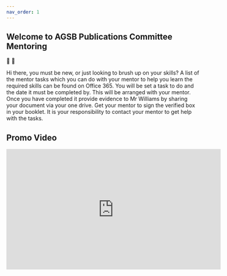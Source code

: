 ```yaml
---
nav_order: 1
---
```

## Welcome to AGSB Publications Committee Mentoring

🚀 🐼

Hi there, you must be new, or just looking to brush up on your skills? A list of the mentor tasks which you can do with your mentor to help you learn the required skills can be found on Office 365. You will be set a task to do and the date it must be completed by. This will be arranged with your mentor. Once you have completed it provide evidence to Mr Williams by sharing your document via your one drive. Get your mentor to sign the verified box in your booklet. It is your responsibility to contact your mentor to get help with the tasks.

## Promo Video

<iframe width="560" height="315" src="https://www.youtube.com/embed/LUHLsUC6Z1M" title="YouTube video player" frameborder="0" allow="accelerometer; autoplay; clipboard-write; encrypted-media; gyroscope; picture-in-picture" allowfullscreen></iframe>
